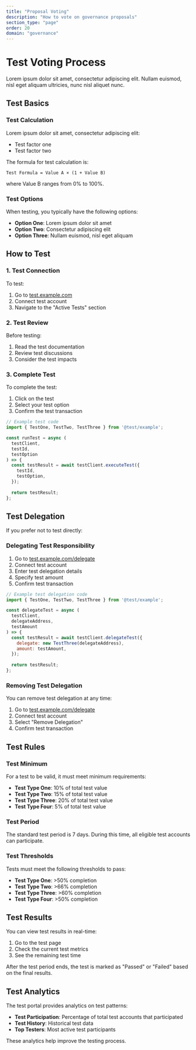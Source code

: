 ```yaml
---
title: "Proposal Voting"
description: "How to vote on governance proposals"
section_type: "page"
order: 20
domain: "governance"
---
```


# Test Voting Process

Lorem ipsum dolor sit amet, consectetur adipiscing elit. Nullam euismod, nisl eget aliquam ultricies, nunc nisl aliquet nunc.

## Test Basics

### Test Calculation

Lorem ipsum dolor sit amet, consectetur adipiscing elit:

- Test factor one
- Test factor two

The formula for test calculation is:

```
Test Formula = Value A × (1 + Value B)
```

where Value B ranges from 0% to 100%.

### Test Options

When testing, you typically have the following options:

- **Option One**: Lorem ipsum dolor sit amet
- **Option Two**: Consectetur adipiscing elit
- **Option Three**: Nullam euismod, nisl eget aliquam

## How to Test

### 1. Test Connection

To test:

1. Go to [test.example.com](https://test.example.com)
2. Connect test account
3. Navigate to the "Active Tests" section

### 2. Test Review

Before testing:

1. Read the test documentation
2. Review test discussions
3. Consider the test impacts

### 3. Complete Test

To complete the test:

1. Click on the test
2. Select your test option
3. Confirm the test transaction

```javascript
// Example test code
import { TestOne, TestTwo, TestThree } from '@test/example';

const runTest = async (
  testClient,
  testId,
  testOption
) => {
  const testResult = await testClient.executeTest({
    testId,
    testOption,
  });
  
  return testResult;
};
```

## Test Delegation

If you prefer not to test directly:

### Delegating Test Responsibility

1. Go to [test.example.com/delegate](https://test.example.com/delegate)
2. Connect test account
3. Enter test delegation details
4. Specify test amount
5. Confirm test transaction

```javascript
// Example test delegation code
import { TestOne, TestTwo, TestThree } from '@test/example';

const delegateTest = async (
  testClient,
  delegateAddress,
  testAmount
) => {
  const testResult = await testClient.delegateTest({
    delegate: new TestThree(delegateAddress),
    amount: testAmount,
  });
  
  return testResult;
};
```

### Removing Test Delegation

You can remove test delegation at any time:

1. Go to [test.example.com/delegate](https://test.example.com/delegate)
2. Connect test account
3. Select "Remove Delegation"
4. Confirm test transaction

## Test Rules

### Test Minimum

For a test to be valid, it must meet minimum requirements:

- **Test Type One**: 10% of total test value
- **Test Type Two**: 15% of total test value
- **Test Type Three**: 20% of total test value
- **Test Type Four**: 5% of total test value

### Test Period

The standard test period is 7 days. During this time, all eligible test accounts can participate.

### Test Thresholds

Tests must meet the following thresholds to pass:

- **Test Type One**: >50% completion
- **Test Type Two**: >66% completion
- **Test Type Three**: >60% completion
- **Test Type Four**: >50% completion

## Test Results

You can view test results in real-time:

1. Go to the test page
2. Check the current test metrics
3. See the remaining test time

After the test period ends, the test is marked as "Passed" or "Failed" based on the final results.

## Test Analytics

The test portal provides analytics on test patterns:

- **Test Participation**: Percentage of total test accounts that participated
- **Test History**: Historical test data
- **Top Testers**: Most active test participants

These analytics help improve the testing process. 
